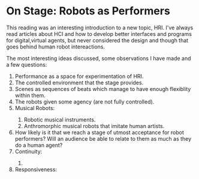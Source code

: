# On Stage: Robots as Performers 

This reading was an interesting introduction to a new topic, HRI. I've always read articles about HCI and how to develop better interfaces and programs for digital,virtual agents, but never considered the design and though that goes behind human robot intereactions. 

The most interesting ideas discussed, some observations I have made and a few questions: 

<ol>
  <li>Performance as a space for experimentation of HRI.</li>
  <li>The controlled environment that the stage provides.</li>
  <li>Scenes as sequences of beats which manage to have enough flexiblity within them.</li>
  <li>The robots given some agency (are not fully controlled).</li>
  <li>Musical Robots:</li>
  <ol>
    <li>Robotic musical instruments.</li>
    <li>Anthromorphic musical robots that imitate human artists.</li>
  </ol> 
  <li>How likely is it that we reach a stage of utmost acceptance for robot performers? Will an audience be able to relate to them as much as they do a human agent?</li>
  <li>Continuity:  </li> 
  <ol> 
    <li> </li> 
  </ol> 
  <li>Responsiveness: </li> 
   <ol> 
  
  </ol> 

</ol>
